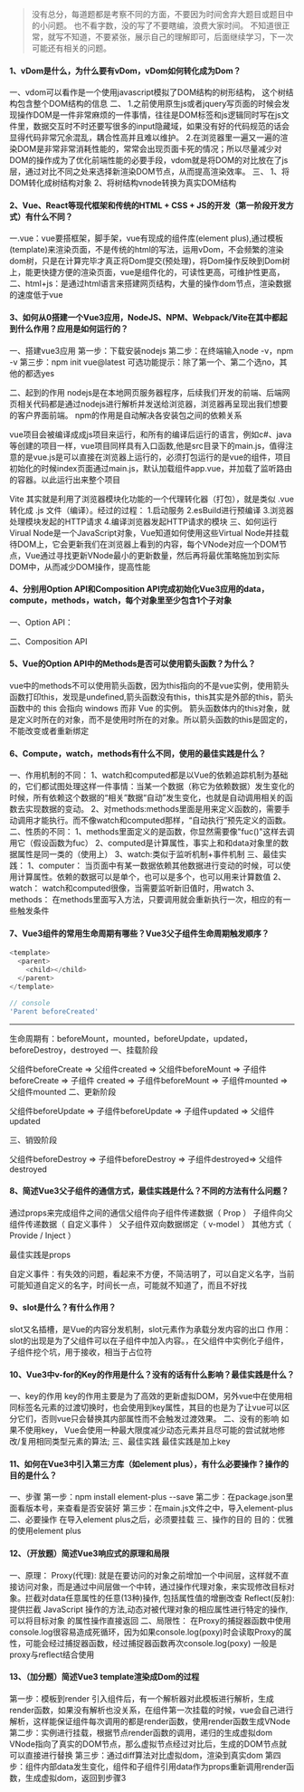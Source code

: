 
> 没有总分，每道题都是考察不同的方面，不要因为时间舍弃大题目或题目中的小问题。
> 也不看字数，没的写了不要瞎编，浪费大家时间。
> 不知道很正常，就写不知道，不要紧张，展示自己的理解即可，后面继续学习，下一次可能还有相关的问题。

#### 1、vDom是什么，为什么要有vDom，vDom如何转化成为Dom？
一、vdom可以看作是一个使用javascript模拟了DOM结构的树形结构， 这个树结构包含整个DOM结构的信息
二、
1.之前使用原生js或者jquery写页面的时候会发现操作DOM是一件非常麻烦的一件事情，往往是DOM标签和js逻辑同时写在js文件里，数据交互时不时还要写很多的input隐藏域，如果没有好的代码规范的话会显得代码非常冗余混乱，耦合性高并且难以维护。
2.在浏览器里一遍又一遍的渲染DOM是非常非常消耗性能的，常常会出现页面卡死的情况；所以尽量减少对DOM的操作成为了优化前端性能的必要手段，vdom就是将DOM的对比放在了js层，通过对比不同之处来选择新渲染DOM节点，从而提高渲染效率。
三、
1、将DOM转化成树结构对象
2、将树结构vnode转换为真实DOM结构
#### 2、Vue、React等现代框架和传统的HTML + CSS + JS的开发（第一阶段开发方式）有什么不同？
一.vue：vue要搭框架，脚手架，vue有现成的组件库(element plus),通过模板(template)来渲染页面，不是传统的html的写法，运用vDom，不会频繁的渲染dom树，只是在计算完毕才真正将Dom提交(预处理)，将Dom操作反映到Dom树上，能更快捷方便的渲染页面，vue是组件化的，可读性更高，可维护性更高，
二、html+js：是通过html语言来搭建网页结构，大量的操作dom节点，渲染数据的速度低于vue

#### 3、如何从0搭建一个Vue3应用，NodeJS、NPM、Webpack/Vite在其中都起到什么作用？应用是如何运行的？
一、搭建vue3应用
第一步：下载安装nodejs
第二步：在终端输入node -v，npm -v
第三步：npm init vue@latest
可选功能提示：除了第一个、第二个选no，其他的都选yes

二、起到的作用
nodejs是在本地网页服务器程序，后续我们开发的前端、后端网页相关代码都是通过nodejs进行解析并发送给浏览器，浏览器再呈现出我们想要的客户界面前端。
npm的作用是自动解决各安装包之间的依赖关系

vue项目会被编译成成js项目来运行，和所有的编译后运行的语言，例如c#、java等创建的项目一样，vue项目同样具有入口函数,他是src目录下的main.js，值得注意的是vue.js是可以直接在浏览器上运行的，必须打包运行的是vue的组件，项目初始化的时候index页面通过main.js，默认加载组件app.vue，并加载了监听路由的容器。以此运行出来整个项目

Vite 其实就是利用了浏览器模块化功能的一个代理转化器（打包），就是类似 .vue 转化成 .js 文件（编译）。经过的过程：
1.启动服务
2.esBuild进行预编译
3.浏览器处理模块发起的HTTP请求
4.编译浏览器发起HTTP请求的模块
三、如何运行
Virual Node是一个JavaScript对象，Vue知道如何使用这些Virtual Node并挂载待DOM上，它会更新我们在浏览器上看到的内容，每个VNode对应一个DOM节点，Vue通过寻找更新VNode最小的更新数量，然后再将最优策略施加到实际DOM中，从而减少DOM操作，提高性能
#### 4、分别用Option API和Composition API完成初始化Vue3应用的data，compute，methods，watch，每个对象里至少包含1个子对象
一、Option API：
<script>
export default ({
 data(){
   return{
   title:"我是Option API"
   count:0
   }
 },
 computed:{
titleComputed(){
  return this.title.length > 0 ? 'yes' : 'no'
}
 },
methods:{
countMethods(){
  this.count  = count++
}
},
watch: {
  count(newValue,oldValue){
    console.log("newValue",newValue);
  }
}
})
</script>
二、Composition API
<script setup>
const count = ref(0);
const title = "我是Composition API"
const countComputed = computed(()=>{
return title.length > 0 ? 'yes' : 'no'
})
function countMethods() {
count += count
}
watch((count),(newValue,oldValue)=>{
  console.log("newValue",newValue);
})
  </script>
#### 5、Vue的Option API中的Methods是否可以使用箭头函数？为什么？
vue中的methods不可以使用箭头函数，因为this指向的不是vue实例，使用箭头函数打印this，发现是undefined,箭头函数没有this，this其实是外部的this，箭头函数中的 this 会指向 windows 而非 Vue 的实例。
箭头函数体内的this对象，就是定义时所在的对象，而不是使用时所在的对象。所以箭头函数的this是固定的，不能改变或者重新绑定
#### 6、Compute，watch，methods有什么不同，使用的最佳实践是什么？
一、作用机制的不同：
1、watch和computed都是以Vue的依赖追踪机制为基础的，它们都试图处理这样一件事情：当某一个数据（称它为依赖数据）发生变化的时候，所有依赖这个数据的“相关”数据“自动”发生变化，也就是自动调用相关的函数去实现数据的变动。
2、对methods:methods里面是用来定义函数的，需要手动调用才能执行。而不像watch和computed那样，“自动执行”预先定义的函数。
二、性质的不同：
1、methods里面定义的是函数，你显然需要像"fuc()"这样去调用它（假设函数为fuc）
2、computed是计算属性，事实上和和data对象里的数据属性是同一类的（使用上）
3、watch:类似于监听机制+事件机制
三、最佳实践：
1、computer：
当页面中有某一数据依赖其他数据进行变动的时候，可以使用计算属性。依赖的数据可以是单个，也可以是多个，也可以用来计算数值
2、watch：
watch和computed很像，当需要监听新旧值时，用watch
3、methods：
在methods里面写入方法，只要调用就会重新执行一次，相应的有一些触发条件
#### 7、Vue3组件的常用生命周期有哪些？Vue3父子组件生命周期触发顺序？

```javascript
<template>
  <parent>
    <child></child>
  </parent>
</template>

// console
'Parent beforeCreated'

```

***
生命周期有：beforeMount，mounted，beforeUpdate，updated，beforeDestroy，destroyed
一、挂载阶段

父组件beforeCreate => 父组件created => 父组件beforeMount => 子组件beforeCreate => 子组件 created => 子组件beforeMount => 子组件mounted => 父组件mounted
二、更新阶段

父组件beforeUpdate => 子组件beforeUpdate => 子组件updated => 父组件updated

三、销毁阶段

父组件beforeDestroy => 子组件beforeDestroy => 子组件destroyed=> 父组件destroyed


#### 8、简述Vue3父子组件的通信方式，最佳实践是什么？不同的方法有什么问题？
通过props来完成组件之间的通信父组件向子组件传递数据（ Prop ）
子组件向父组件传递数据（ 自定义事件 ）
父子组件双向数据绑定（ v-model ）
其他方式（ Provide / Inject ）

最佳实践是props

自定义事件：有失效的问题，看起来不方便，不简洁明了，可以自定义名字，当前可能知道自定义的名字，时间长一点，可能就不知道了，而且不好找

#### 9、slot是什么？有什么作用？
slot又名插槽，是Vue的内容分发机制，slot元素作为承载分发内容的出口
作用：slot的出现是为了父组件可以在子组件中加入内容。，在父组件中实例化子组件，子组件挖个坑，用于接收，相当于占位符
#### 10、Vue3中v-for的Key的作用是什么？没有的话有什么影响？最佳实践是什么？
一、key的作用
key的作用主要是为了高效的更新虚拟DOM，另外vue中在使用相同标签名元素的过渡切换时，也会使用到key属性，其目的也是为了让vue可以区分它们，否则vue只会替换其内部属性而不会触发过渡效果。
二、没有的影响
   如果不使用key， Vue会使用一种最大限度减少动态元素并且尽可能的尝试就地修改/复用相同类型元素的算法;
三、最佳实践
   最佳实践是加上key


#### 11、如何在Vue3中引入第三方库（如element plus），有什么必要操作？操作的目的是什么？
一、步骤
第一步：npm install element-plus --save
第二步：在package.json里面看版本号，来查看是否安装好
第三步：在main.js文件之中，导入element-plus
二、必要操作
在导入element plus之后，必须要挂载
三、操作的目的
目的：优雅的使用element plus
#### 12、（开放题）简述Vue3响应式的原理和局限
一、原理：
 Proxy(代理): 就是在要访问的对象之前增加一个中间层，这样就不直接访问对象，而是通过中间层做一个中转，通过操作代理对象，来实现修改目标对象。拦截对data任意属性的任意(13种)操作, 包括属性值的增删改查
 Reflect(反射): 提供拦截 JavaScript 操作的方法,动态对被代理对象的相应属性进行特定的操作,可以将目标对象 的属性操作直接返回
二、局限性：
在Proxy的捕捉器函数中使用console.log很容易造成死循环，因为如果console.log(poxy)时会读取Proxy的属性，可能会经过捕捉器函数，经过捕捉器函数再次console.log(poxy)
一般是proxy与reflect结合使用

#### 13、（加分题）简述Vue3 template渲染成Dom的过程
第一步：模板到render
引入组件后，有一个解析器对此模板进行解析，生成render函数，如果没有解析也没关系，在组件第一次挂载的时候，vue会自己进行解析，这样能保证组件每次调用的都是render函数，使用render函数生成VNode
第二步：实例进行挂载，根据节点render函数的调用，递归的生成虚拟dom
VNode指向了真实的DOM节点，那么虚拟节点经过对比后，生成的DOM节点就可以直接进行替换
第三步：通过diff算法对比虚拟dom，渲染到真实dom
第四步：组件内部data发生变化，组件和子组件引用data作为props重新调用render函数，生成虚拟dom，返回到步骤3